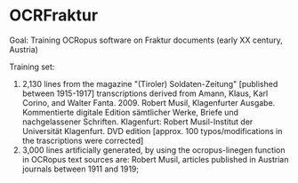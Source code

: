 # OCRFraktur

Goal:
Training OCRopus software on Fraktur documents (early XX century, Austria)

Training set:
1.  2,130 lines from the magazine "(Tiroler) Soldaten-Zeitung" [published between 1915-1917]
    transcriptions derived from Amann, Klaus, Karl Corino, and Walter Fanta. 2009. Robert Musil, Klagenfurter Ausgabe. Kommentierte digitale Edition sämtlicher Werke, Briefe und nachgelassener Schriften. Klagenfurt: Robert Musil-Institut der Universität Klagenfurt. DVD edition [approx. 100 typos/modifications in the trascriptions were corrected] 
2.  3,000 lines artificially generated, by using the ocropus-linegen function in OCRopus
    text sources are: Robert Musil, articles published in Austrian journals between 1911 and 1919;  
